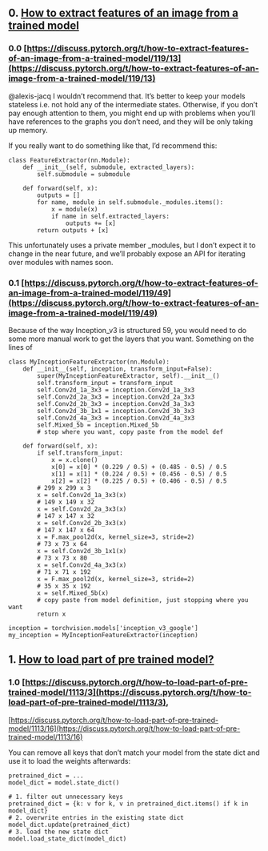 ## 0. [How to extract features of an image from a trained model](https://discuss.pytorch.org/t/how-to-extract-features-of-an-image-from-a-trained-model/119/7)
### 0.0 [https://discuss.pytorch.org/t/how-to-extract-features-of-an-image-from-a-trained-model/119/13](https://discuss.pytorch.org/t/how-to-extract-features-of-an-image-from-a-trained-model/119/13)
@alexis-jacq I wouldn’t recommend that. It’s better to keep your models stateless i.e. not hold any of the intermediate states. Otherwise, if you don’t pay enough attention to them, you might end up with problems when you’ll have references to the graphs you don’t need, and they will be only taking up memory.

If you really want to do something like that, I’d recommend this:
```
class FeatureExtractor(nn.Module):
    def __init__(self, submodule, extracted_layers):
        self.submodule = submodule

    def forward(self, x):
        outputs = []
        for name, module in self.submodule._modules.items():
            x = module(x)
            if name in self.extracted_layers:
                outputs += [x]
        return outputs + [x]
```
This unfortunately uses a private member _modules, but I don’t expect it to change in the near future, and we’ll probably expose an API for iterating over modules with names soon.


### 0.1 [https://discuss.pytorch.org/t/how-to-extract-features-of-an-image-from-a-trained-model/119/49](https://discuss.pytorch.org/t/how-to-extract-features-of-an-image-from-a-trained-model/119/49)
Because of the way Inception_v3 is structured 59, you would need to do some more manual work to get the layers that you want.
Something on the lines of
```
class MyInceptionFeatureExtractor(nn.Module):
    def __init__(self, inception, transform_input=False):
        super(MyInceptionFeatureExtractor, self).__init__()
        self.transform_input = transform_input
        self.Conv2d_1a_3x3 = inception.Conv2d_1a_3x3
        self.Conv2d_2a_3x3 = inception.Conv2d_2a_3x3
        self.Conv2d_2b_3x3 = inception.Conv2d_3a_3x3
        self.Conv2d_3b_1x1 = inception.Conv2d_3b_3x3
        self.Conv2d_4a_3x3 = inception.Conv2d_4a_3x3
        self.Mixed_5b = inception.Mixed_5b
        # stop where you want, copy paste from the model def

    def forward(self, x):
        if self.transform_input:
            x = x.clone()
            x[0] = x[0] * (0.229 / 0.5) + (0.485 - 0.5) / 0.5
            x[1] = x[1] * (0.224 / 0.5) + (0.456 - 0.5) / 0.5
            x[2] = x[2] * (0.225 / 0.5) + (0.406 - 0.5) / 0.5
        # 299 x 299 x 3
        x = self.Conv2d_1a_3x3(x)
        # 149 x 149 x 32
        x = self.Conv2d_2a_3x3(x)
        # 147 x 147 x 32
        x = self.Conv2d_2b_3x3(x)
        # 147 x 147 x 64
        x = F.max_pool2d(x, kernel_size=3, stride=2)
        # 73 x 73 x 64
        x = self.Conv2d_3b_1x1(x)
        # 73 x 73 x 80
        x = self.Conv2d_4a_3x3(x)
        # 71 x 71 x 192
        x = F.max_pool2d(x, kernel_size=3, stride=2)
        # 35 x 35 x 192
        x = self.Mixed_5b(x)
        # copy paste from model definition, just stopping where you want
        return x

inception = torchvision.models['inception_v3_google']
my_inception = MyInceptionFeatureExtractor(inception)
```

## 1. [How to load part of pre trained model?](https://discuss.pytorch.org/t/how-to-load-part-of-pre-trained-model/1113)
### 1.0 [https://discuss.pytorch.org/t/how-to-load-part-of-pre-trained-model/1113/3](https://discuss.pytorch.org/t/how-to-load-part-of-pre-trained-model/1113/3),
[https://discuss.pytorch.org/t/how-to-load-part-of-pre-trained-model/1113/16](https://discuss.pytorch.org/t/how-to-load-part-of-pre-trained-model/1113/16)

You can remove all keys that don’t match your model from the state dict and use it to load the weights afterwards:

```
pretrained_dict = ...
model_dict = model.state_dict()

# 1. filter out unnecessary keys
pretrained_dict = {k: v for k, v in pretrained_dict.items() if k in model_dict}
# 2. overwrite entries in the existing state dict
model_dict.update(pretrained_dict)
# 3. load the new state dict
model.load_state_dict(model_dict)
```